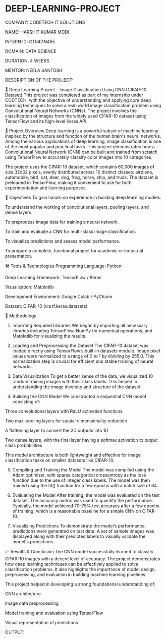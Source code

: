 # DEEP-LEARNING-PROJECT

COMPANY: CODETECH IT SOLUTIONS

NAME: HARSHIT KUMAR MODI

INTERN ID: CT04DN455

DOMAIN: DATA SCIENCE

DURATION: 4 WEEKS

MENTOR: NEELA SANTOSH

DESCRIPTION OF THE PROJECT:

🧠 Deep Learning Project – Image Classification Using CNN (CIFAR-10 Dataset)
This project was completed as part of my internship under CODTECH, with the objective of understanding and applying core deep learning techniques to solve a real-world image classification problem using Convolutional Neural Networks (CNNs). The project involves the classification of images from the widely used CIFAR-10 dataset using TensorFlow and its high-level Keras API.

📌 Project Overview
Deep learning is a powerful subset of machine learning inspired by the structure and function of the human brain's neural networks. Among the various applications of deep learning, image classification is one of the most popular and practical tasks. This project demonstrates how a Convolutional Neural Network (CNN) can be built and trained from scratch using TensorFlow to accurately classify color images into 10 categories.

The project uses the CIFAR-10 dataset, which contains 60,000 images of size 32x32 pixels, evenly distributed across 10 distinct classes: airplane, automobile, bird, cat, deer, dog, frog, horse, ship, and truck. The dataset is preloaded in TensorFlow, making it convenient to use for both experimentation and learning purposes.

🎯 Objectives
To gain hands-on experience in building deep learning models.

To understand the working of convolutional layers, pooling layers, and dense layers.

To preprocess image data for training a neural network.

To train and evaluate a CNN for multi-class image classification.

To visualize predictions and assess model performance.

To prepare a complete, functional project for academic or industrial presentation.

🛠️ Tools & Technologies
Programming Language: Python

Deep Learning Framework: TensorFlow / Keras

Visualization: Matplotlib

Development Environment: Google Colab / PyCharm

Dataset: CIFAR-10 (via tf.keras.datasets)

🧪 Methodology
1. Importing Required Libraries
We began by importing all necessary libraries including TensorFlow, NumPy for numerical operations, and Matplotlib for visualizing the results.

2. Loading and Preprocessing the Dataset
The CIFAR-10 dataset was loaded directly using TensorFlow’s built-in datasets module. Image pixel values were normalized to a range of 0 to 1 by dividing by 255.0. This normalization step is crucial for efficient and stable training of neural networks.

3. Data Visualization
To get a better sense of the data, we visualized 10 random training images with their class labels. This helped in understanding the image diversity and structure of the dataset.

4. Building the CNN Model
We constructed a sequential CNN model consisting of:

Three convolutional layers with ReLU activation functions

Two max-pooling layers for spatial dimensionality reduction

A flattening layer to convert the 2D outputs into 1D

Two dense layers, with the final layer having a softmax activation to output class probabilities

This model architecture is both lightweight and effective for image classification tasks on smaller datasets like CIFAR-10.

5. Compiling and Training the Model
The model was compiled using the Adam optimizer, with sparse categorical crossentropy as the loss function due to the use of integer class labels. The model was then trained using the fit() function for a few epochs with a batch size of 64.

6. Evaluating the Model
After training, the model was evaluated on the test dataset. The accuracy metric was used to quantify the performance. Typically, the model achieved 70–75% test accuracy after a few epochs of training, which is a reasonable baseline for a simple CNN on CIFAR-10.

7. Visualizing Predictions
To demonstrate the model’s performance, predictions were generated on test data. A set of sample images was displayed along with their predicted labels to visually validate the model's predictions.

📈 Results & Conclusion
The CNN model successfully learned to classify CIFAR-10 images with a decent level of accuracy. The project demonstrates how deep learning techniques can be effectively applied to solve classification problems. It also highlights the importance of model design, preprocessing, and evaluation in building machine learning pipelines.

This project helped in developing a strong foundational understanding of:

CNN architecture

Image data preprocessing

Model training and evaluation using TensorFlow

Visual representation of predictions

OUTPUT:

